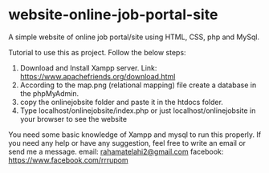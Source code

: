 # website-online-job-portal-site
A simple website of online job portal/site using HTML, CSS, php and MySql.

Tutorial to use this as project.
Follow the below steps:
 1. Download and Install Xampp server. Link: https://www.apachefriends.org/download.html
 2. According to the map.png (relational mapping) file create a database in the phpMyAdmin.
 3. copy the onlinejobsite folder and paste it in the htdocs folder.
 4. Type localhost/onlinejobsite/index.php or just localhost/onlinejobsite in your browser to see the website
 
You need some basic knowledge of Xampp and mysql to run this properly.
If you need any help or have any suggestion, feel free to write an email or send me a message.
 email: rahamatelahi2@gmail.com
 facebook: https://www.facebook.com/rrrupom

